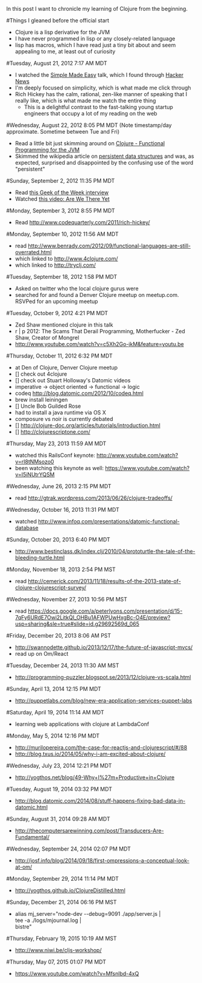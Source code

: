 In this post I want to chronicle my learning of Clojure from the beginning.

#Things I gleaned before the official start
* Clojure is a lisp derivative for the JVM
* I have never programmed in lisp or any closely-related language
* lisp has macros, which I have read just a tiny bit about and seem appealing to me, at least out of curiosity

#Tuesday, August 21, 2012 7:17 AM MDT
* I watched the [Simple Made Easy](http://www.infoq.com/presentations/Simple-Made-Easy) talk, which I found through [Hacker News](http://news.ycombinator.com/)
* I'm deeply focused on simplicity, which is what made me click through
* Rich Hickey has the calm, rational, zen-like manner of speaking that I really like, which is what made me watch the entire thing
  * This is a delightful contrast to the fast-talking young startup engineers that occupy a lot of my reading on the web

#Wednesday, August 22, 2012 8:05 PM MDT
(Note timestamp/day approximate. Sometime between Tue and Fri)
* Read a little bit just skimming around on [Clojure - Functional Programming for the JVM](http://java.ociweb.com/mark/clojure/article.html)
* Skimmed the wikipedia article on [persistent data structures](http://en.wikipedia.org/wiki/Persistent_data_structure) and was, as expected, surprised and disappointed by the confusing use of the word "persistent"

#Sunday, September 2, 2012 11:35 PM MDT
* Read [this Geek of the Week interview](http://www.simple-talk.com/opinion/geek-of-the-week/rich-hickey-geek-of-the-week/)
* Watched [this video: Are We There Yet](http://www.infoq.com/presentations/Are-We-There-Yet-Rich-Hickey)

#Monday, September 3, 2012 8:55 PM MDT
* Read http://www.codequarterly.com/2011/rich-hickey/

#Monday, September 10, 2012 11:56 AM MDT
* read http://www.benrady.com/2012/09/functional-languages-are-still-overrated.html
* which linked to http://www.4clojure.com/
* which linked to http://tryclj.com/

#Tuesday, September 18, 2012 1:58 PM MDT
* Asked on twitter who the local clojure gurus were
* searched for and found a Denver Clojure meetup on meetup.com. RSVPed for an upcoming meetup

#Tuesday, October 9, 2012 4:21 PM MDT
* Zed Shaw mentioned clojure in this talk
* r | p 2012: The Scams That Derail Programming, Motherfucker - Zed Shaw, Creator of Mongrel
* http://www.youtube.com/watch?v=c5Xh2Go-jkM&feature=youtu.be

#Thursday, October 11, 2012 6:32 PM MDT
* at Den of Clojure, Denver Clojure meetup
* [] check out 4clojure
* [] check out Stuart Holloway's Datomic videos
* imperative -> object oriented -> functional -> logic
* codeq http://blog.datomic.com/2012/10/codeq.html
* brew install leiningen
* [] Uncle Bob Guilded Rose
* had to install a java runtime via OS X
* composure vs noir is currently debated
* [] http://clojure-doc.org/articles/tutorials/introduction.html
* [] http://clojurescriptone.com/

#Thursday, May 23, 2013 11:59 AM MDT
* watched this RailsConf keynote: http://www.youtube.com/watch?v=rI8tNMsozo0
* been watching this keynote as well: https://www.youtube.com/watch?v=I5iNUtrYQSM

#Wednesday, June 26, 2013 2:15 PM MDT
* read http://gtrak.wordpress.com/2013/06/26/clojure-tradeoffs/

#Wednesday, October 16, 2013 11:31 PM MDT
* watched http://www.infoq.com/presentations/datomic-functional-database

#Sunday, October 20, 2013 6:40 PM MDT
* http://www.bestinclass.dk/index.clj/2010/04/prototurtle-the-tale-of-the-bleeding-turtle.html

#Monday, November 18, 2013 2:54 PM MST
* read http://cemerick.com/2013/11/18/results-of-the-2013-state-of-clojure-clojurescript-survey/

#Wednesday, November 27, 2013 10:56 PM MST
* read https://docs.google.com/a/peterlyons.com/presentation/d/15-7qFy6URdE7Owi2LitkQI_OHBu1AFWPUwHxgBc-O4E/preview?usp=sharing&sle=true#slide=id.g29692569d_065

#Friday, December 20, 2013 8:06 AM PST
* http://swannodette.github.io/2013/12/17/the-future-of-javascript-mvcs/
* read up on Om/React

#Tuesday, December 24, 2013 11:30 AM MST
* http://programming-puzzler.blogspot.se/2013/12/clojure-vs-scala.html


#Sunday, April 13, 2014 12:15 PM MDT
* http://puppetlabs.com/blog/new-era-application-services-puppet-labs


#Saturday, April 19, 2014 11:14 AM MDT
* learning web applications with clojure at LambdaConf

#Monday, May 5, 2014 12:16 PM MDT
* http://murilopereira.com/the-case-for-reactjs-and-clojurescript/#/88
* http://blog.txus.io/2014/05/why-i-am-excited-about-clojure/

#Wednesday, July 23, 2014 12:21 PM MDT
* http://yogthos.net/blog/49-Why+I%27m+Productive+in+Clojure


#Tuesday, August 19, 2014 03:32 PM MDT
* http://blog.datomic.com/2014/08/stuff-happens-fixing-bad-data-in-datomic.html


#Sunday, August 31, 2014 09:28 AM MDT
* http://thecomputersarewinning.com/post/Transducers-Are-Fundamental/


#Wednesday, September 24, 2014 02:07 PM MDT
* http://josf.info/blog/2014/09/18/first-ompressions-a-conceptual-look-at-om/


#Monday, September 29, 2014 11:14 PM MDT
* http://yogthos.github.io/ClojureDistilled.html


#Sunday, December 21, 2014 06:16 PM MST
* alias mj_server="node-dev --debug=9091 ./app/server.js | \
  tee -a ./logs/mjournal.log | \
  bistre"


#Thursday, February 19, 2015 10:19 AM MST
* http://www.niwi.be/cljs-workshop/


#Thursday, May 07, 2015 01:07 PM MDT
* https://www.youtube.com/watch?v=Mfsnlbd-4xQ
